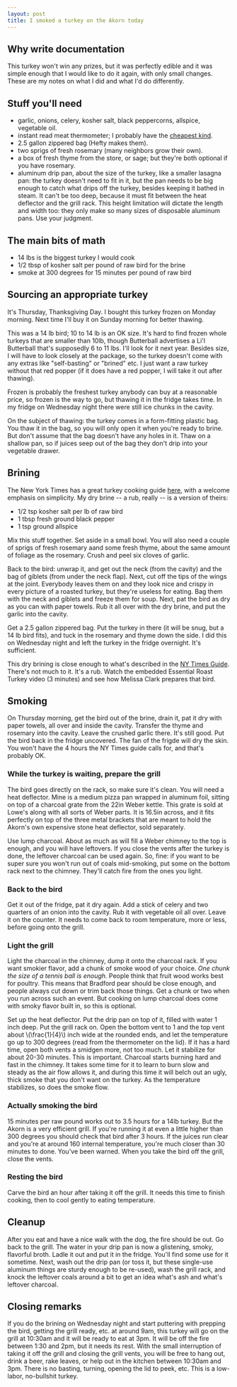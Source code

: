 ```yaml
---
layout: post
title: I smoked a turkey on the Akorn today
---
```


## Why write documentation

This turkey won't win any prizes, but it was perfectly edible and it was simple enough that I would like to do it again, with only small changes. These are my notes on what I did and what I'd do differently.

## Stuff you'll need

* garlic, onions, celery, kosher salt, black peppercorns, allspice, vegetable oil.
* instant read meat thermometer; I probably have the [cheapest kind](http://www.ebay.com/itm/like/252057409077?ul_noapp=true&chn=ps&lpid=82).
* 2.5 gallon zippered bag (Hefty makes them).
* two sprigs of fresh rosemary (many neighbors grow their own).
* a box of fresh thyme from the store, or sage; but they're both optional if you have rosemary.
* aluminum drip pan, about the size of the turkey, like a smaller lasagna pan: the turkey doesn't need to fit in it, but the pan needs to be big enough to catch what drips off the turkey, besides keeping it bathed in steam. It can't be too deep, because it must fit between the heat deflector and the grill rack. This height limitation will dictate the length and width too: they only make so many sizes of disposable aluminum pans. Use your judgment.

## The main bits of math

* 14 lbs is the biggest turkey I would cook
* 1/2 tbsp of kosher salt per pound of raw bird for the brine
* smoke at 300 degrees for 15 minutes per pound of raw bird

## Sourcing an appropriate turkey

It's Thursday, Thanksgiving Day. I bought this turkey frozen on Monday morning. Next time I'll buy it on Sunday morning for better thawing.

This was a 14 lb bird; 10 to 14 lb is an OK size. It's hard to find frozen whole turkeys that are smaller than 10lb, though Butterball advertises a Li'l Butterball that's supposedly 6 to 11 lbs. I'll look for it next year. Besides size, I will have to look closely at the package, so the turkey doesn't come with any extras like "self-basting" or "brined" etc. I just want a raw turkey without that red popper (if it does have a red popper, I will take it out after thawing). 

Frozen is probably the freshest turkey anybody can buy at a reasonable price, so frozen is the way to go, but thawing it in the fridge takes time. In my fridge on Wednesday night there were still ice chunks in the cavity. 

On the subject of thawing: the turkey comes in a form-fitting plastic bag. You thaw it in the bag, so you will only open it when you're ready to brine. But don't assume that the bag doesn't have any holes in it. Thaw on a shallow pan, so if juices seep out of the bag they don't drip into your vegetable drawer.

## Brining

The New York Times has a great turkey cooking guide [here](http://cooking.nytimes.com/guides/how-to-cook-turkey#guide-recipe), with a welcome emphasis on simplicity. My dry brine -- a rub, really -- is a version of theirs:

- 1/2 tsp kosher salt per lb of raw bird
- 1 tbsp fresh ground black pepper
- 1 tsp ground allspice

Mix this stuff together. Set aside in a small bowl. You will also need a couple of sprigs of fresh rosemary aand some fresh thyme, about the same amount of foliage as the rosemary. Crush and peel six cloves of garlic.

Back to the bird: unwrap it, and get out the neck (from the cavity) and the bag of giblets (from under the neck flap). Next, cut off the tips of the wings at the joint. Everybody leaves them on and they look nice and crispy in every picture of a roasted turkey, but they're useless for eating. Bag them with the neck and giblets and freeze them for soup. Next, pat the bird as dry as you can with paper towels. Rub it all over with the dry brine, and put the garlic into the cavity.

Get a 2.5 gallon zippered bag. Put the turkey in there (it will be snug, but a 14 lb bird fits), and tuck in the rosemary and thyme down the side. I did this on Wednesday night and left the turkey in the fridge overnight. It's sufficient.

This dry brining is close enough to what's described in the [NY Times Guide](http://cooking.nytimes.com/guides/how-to-cook-turkey#guide-recipe). There's not much to it. It's a rub. Watch the embedded Essential Roast Turkey video (3 minutes) and see how Melissa Clark prepares that bird.

## Smoking

On Thursday morning, get the bird out of the brine, drain it, pat it dry with paper towels, all over and inside the cavity.  Transfer the thyme and rosemary into the cavity. Leave the crushed garlic there. It's still good. Put the bird back in the fridge uncovered. The fan of the frigde will dry the skin. You won't have the 4 hours the NY Times guide calls for, and that's probably OK.

### While the turkey is waiting, prepare the grill

The bird goes directly on the rack, so make sure it's clean. You will need a heat deflector. Mine is a medium pizza pan wrapped in aluminum foil, sitting on top of a charcoal grate from the 22in Weber kettle. This grate is sold at Lowe's along with all sorts of Weber parts. It is 16.5in across, and it fits perfectly on top of the three metal brackets that are meant to hold the Akorn's own expensive stone heat deflector, sold separately.

Use lump charcoal. About as much as will fill a Weber chimney to the top is enough, and you will have leftovers. If you close the vents after the turkey is done, the leftover charcoal can be used again. So, fine: if you want to be super sure you won't run out of coals mid-smoking, put some on the bottom rack next to the chimney. They'll catch fire from the ones you light.

### Back to the bird

Get it out of the fridge, pat it dry again. Add a stick of celery and two quarters of an onion into the cavity. Rub it with vegetable oil all over. Leave it on the counter. It needs to come back to room temperature, more or less, before going onto the grill.

### Light the grill

Light the charcoal in the chimney, dump it onto the charcoal rack. If you want smokier flavor, add a chunk of smoke wood of your choice. _One chunk the size of a tennis ball is enough._ People think that fruit wood works best for poultry. This means that Bradford pear should be close enough, and people always cut down or trim back those things. Get a chunk or two when you run across such an event. But cooking on lump charcoal does come with smoky flavor built in, so this is optional.

Set up the heat deflector. Put the drip pan on top of it, filled with water 1 inch deep. Put the grill rack on. Open the bottom vent to 1 and the top vent about \\(\frac{1}{4}\\) inch wide at the rounded ends, and let the temperature go up to 300 degrees (read from the thermometer on the lid). If it has a hard time, open both vents a smidgen more, not too much. Let it stabilize for about 20-30 minutes. This is important. Charcoal starts burning hard and fast in the chimney. It takes some time for it to learn to burn slow and steady as the air flow allows it, and during this time it will belch out an ugly, thick smoke that you don't want on the turkey. As the temperature stabilizes, so does the smoke flow.

### Actually smoking the bird

15 minutes per raw pound works out to 3.5 hours for a 14lb turkey. But the Akorn is a very efficient grill. If you're running it at even a little higher than 300 degrees you should check that bird after 3 hours. If the juices run clear and you're at around 160 internal temperature, you're much closer than 30 minutes to done. You've been warned. When you take the bird off the grill, close the vents.

### Resting the bird

Carve the bird an hour after taking it off the grill. It needs this time to finish cooking, then to cool gently to eating temperature.

## Cleanup

After you eat and have a nice walk with the dog, the fire should be out. Go back to the grill. The water in your drip pan is now a glistening, smoky, flavorful broth. Ladle it out and put it in the fridge. You'll find some use for it sometime. Next, wash out the drip pan (or toss it, but these single-use aluminum things are sturdy enough to be re-used), wash the grill rack, and knock the leftover coals around a bit to get an idea what's ash and what's leftover charcoal.

## Closing remarks

If you do the brining on Wednesday night and start puttering with prepping the bird, getting the grill ready, etc. at around 9am, this turkey will go on the grill at 10:30am and it will be ready to eat at 3pm. It will be off the fire between 1:30 and 2pm, but it needs its rest. With the small interruption of taking it off the grill and closing the grill vents, you will be free to hang out, drink a beer, rake leaves, or help out in the kitchen between 10:30am and 3pm. There is no basting, turning, opening the lid to peek, etc. This is a low-labor, no-bullshit turkey.

